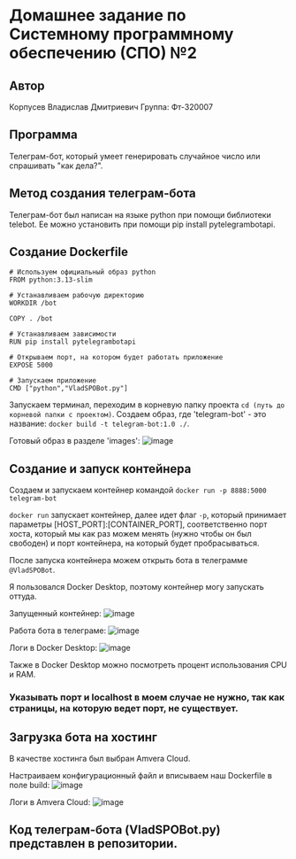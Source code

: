 # Домашнее задание по Системному программному обеспечению (СПО) №2
## Автор
Корпусев Владислав Дмитриевич
Группа: Фт-320007
## Программа
Телеграм-бот, который умеет генерировать случайное число или спрашивать "как дела?".
## Метод создания телеграм-бота
Телеграм-бот был написан на языке python при помощи библиотеки telebot.
Ее можно установить при помощи pip install pytelegrambotapi.
## Создание Dockerfile
```
# Используем официальный образ python
FROM python:3.13-slim

# Устанавливаем рабочую директорию
WORKDIR /bot

COPY . /bot 

# Устанавливаем зависимости
RUN pip install pytelegrambotapi

# Открываем порт, на котором будет работать приложение
EXPOSE 5000

# Запускаем приложение
CMD ["python","VladSPOBot.py"]
```
Запускаем терминал, переходим в корневую папку проекта `cd (путь до корневой папки с проектом)`.
Создаем образ, где 'telegram-bot' - это название: `docker build -t telegram-bot:1.0 ./`.

Готовый образ в разделе 'images':
![image](https://github.com/user-attachments/assets/22490d11-3e4c-42dd-b24a-344c95c1181d)
## Создание и запуск контейнера

Создаем и запускаем контейнер командой `docker run -p 8888:5000 telegram-bot`

`docker run` запускает контейнер, далее идет флаг `-p`, который принимает параметры [HOST_PORT]:[CONTAINER_PORT],
соответственно порт хоста, который мы как раз можем менять (нужно чтобы он был свободен) и порт контейнера,
на который будет пробрасываться.

После запуска контейнера можем открыть бота в телеграмме `@VladSPOBot`.

Я пользовался Docker Desktop, поэтому контейнер могу запускать оттуда.

Запущенный контейнер:
![image](https://github.com/user-attachments/assets/ca13c973-3ad8-4a9d-978d-7e33fb05f118)

Работа бота в телеграме:
![image](https://github.com/user-attachments/assets/47eecbf7-23cc-4aa4-8b9d-8f9d2b415e07)

Логи в Docker Desktop:
![image](https://github.com/user-attachments/assets/14dc9bde-2a60-4f08-80e9-c0e2aba428de)

Также в Docker Desktop можно посмотреть процент использования CPU и RAM. 
### Указывать порт и localhost в моем случае не нужно, так как страницы, на которую ведет порт, не существует.
## Загрузка бота на хостинг
В качестве хостинга был выбран Amvera Cloud.

Настраиваем конфигурационный файл и вписываем наш Dockerfile в поле build:
![image](https://github.com/user-attachments/assets/107c7f82-a920-4c9b-be85-88be3533b28d)

Логи в Amvera Cloud:
![image](https://github.com/user-attachments/assets/7c4a2a60-0d93-436f-952e-90dfb6faac41)

## Код телеграм-бота (VladSPOBot.py) представлен в репозитории.


